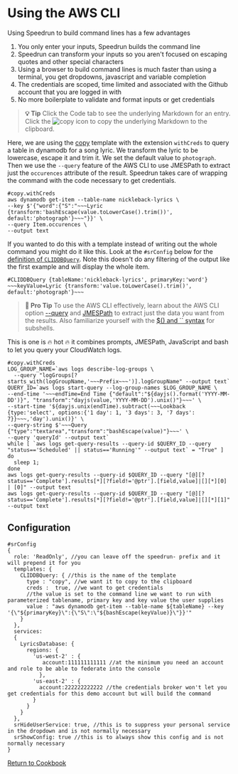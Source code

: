 # Using the AWS CLI

Using Speedrun to build command lines has a few advantages

1. You only enter your inputs, Speedrun builds the command line
2. Speedrun can transform your inputs so you aren't focused on escaping quotes and other special characters
3. Using a browser to build command lines is much faster than using a terminal, you get dropdowns, javascript and variable completion
4. The credentials are scoped, time limited and associated with the Github account that you are logged in with
5. No more boilerplate to validate and format inputs or get credentials

> **💡 Tip**
> Click the Code tab to see the underlying Markdown for an entry.  Click the ![copy](https://user-images.githubusercontent.com/97474956/201821050-e1acc9f6-d41f-4485-9616-0b694f211d4e.svg) icon to copy the underlying Markdown to the clipboard.

Here, we are using the [copy](https://github.com/No-Backspace-Crew/Speedrun/wiki/Templates#copy) template with the extension `withCreds` to query a table in dynamodb for a song lyric.  We transform the lyric to be lowercase, escape it and trim it.  We set the default value to `photograph`.  Then we use the `--query` feature of the AWS CLI to use JMESPath to extract just the `occurences` attribute of the result.  Speedrun takes care of wrapping the command with the code necessary to get credentials.

```
#copy.withCreds
aws dynamodb get-item --table-name nickleback-lyrics \
--key $'{"word":{"S":"~~~Lyric {transform:'bashEscape(value.toLowerCase().trim())', default:'photograph'}~~~"}}' \
--query Item.occurences \
--output text
```

If you wanted to do this with a template instead of writing out the whole command you might do it like this.  Look at the `#srConfig` below for the [definition of `CLIDDBQuery`](#configuration).  Note this doesn't do any filtering of the output like the first example and will display the whole item.

```
#CLIDDBQuery {tableName:'nickleback-lyrics', primaryKey:'word'}
~~~keyValue=Lyric {transform:'value.toLowerCase().trim()', default:'photograph'}~~~
```

> **:star_struck: Pro Tip**
> To use the AWS CLI effectively, learn about the AWS CLI option [--query](https://docs.aws.amazon.com/cli/latest/userguide/cli-usage-filter.html#cli-usage-filter-client-side) and [JMESPath](https://jmespath.org/) to extract just the data you want from the results.  Also familiarize yourself with the [$() and `` syntax](https://www.redhat.com/sysadmin/backtick-operator-vs-parens) for subshells.


This is one is :fire: hot :fire: it combines prompts, JMESPath, JavaScript and bash to let you query your CloudWatch logs.

```
#copy.withCreds
LOG_GROUP_NAME=`aws logs describe-log-groups \
  --query "logGroups[?starts_with(logGroupName,'~~~Prefix~~~')].logGroupName" --output text`
QUERY_ID=`aws logs start-query --log-group-names $LOG_GROUP_NAME \
--end-time '~~~endTime=End Time {"default":"${dayjs().format('YYYY-MM-DD')}", "transform":"dayjs(value,'YYYY-MM-DD').unix()"}~~~' \
--start-time '${dayjs.unix(endTime).subtract(~~~Lookback {type:'select', options:{'1 day': 1, '3 days': 3, '7 days': 7}}~~~,'day').unix()}' \
--query-string $'~~~Query {"type":"textarea","transform":"bashEscape(value)"}~~~' \
--query 'queryId' --output text`
while [ `aws logs get-query-results --query-id $QUERY_ID --query "status=='Scheduled' || status=='Running'" --output text` = "True" ]
do
  sleep 1;
done 
aws logs get-query-results --query-id $QUERY_ID --query "[@][?status=='Complete'].results[*][?field!='@ptr'].[field,value]|[][*][0] | [0]" --output text
aws logs get-query-results --query-id $QUERY_ID --query "[@][?status=='Complete'].results[*][?field!='@ptr'].[field,value]|[][*][1]" --output text
```

## Configuration
```
#srConfig
{
  role: 'ReadOnly', //you can leave off the speedrun- prefix and it will prepend it for you
  templates: {
    CLIDDBQuery: { //this is the name of the template
      type : "copy", //we want it to copy to the clipboard
      creds :  true, //we want to get credentials
      //the value is set to the command line we want to run with parameterized tablename, primary key and key value the user supplies
      value : "aws dynamodb get-item --table-name ${tableName} --key '{\"${primaryKey}\":{\"S\":\"${bashEscape(keyValue)}\"}}'"
    }
  },
  services:
  {
    LyricsDatabase: {
      regions: {
        'us-west-2' : {
           account:111111111111 //at the minimum you need an account and role to be able to federate into the console
          },
        'us-east-2' : {
          account:222222222222 //the credentials broker won't let you get credentials for this demo account but will build the command
        }
      }
    }
  },
  srHideUserService: true, //this is to suppress your personal service in the dropdown and is not normally necessary
  srShowConfig: true //this is to always show this config and is not normally necessary
}

```

[Return to Cookbook](https://github.com/No-Backspace-Crew/Speedrun/wiki/Cookbook)
